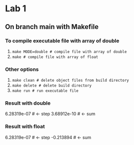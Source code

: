 # Lab 1
## On branch main with Makefile
### To compile executable file with array of double
1. `make MODE=double # compile file with array of double`
2. `make # compile file with array of float`
   
### Other options
1. `make clean # delete object files from build directory`
2. `make delete # delete build directory`
3. `make run # run executable file`

### Result with double 
6.28319e-07 # <- step 
3.68912e-10 # <- sum

### Result with float
6.28319e-07 # <- step 
-0.213894   # <- sum
